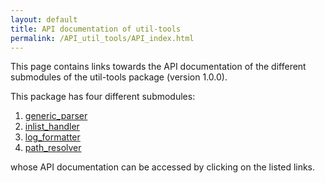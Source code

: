 ```yaml
---
layout: default
title: API documentation of util-tools
permalink: /API_util_tools/API_index.html
---
```


This page contains links towards the API documentation of the different submodules of the util-tools package (version 1.0.0).

This package has four different submodules:

1. [generic_parser](/apidoc-util-tools/generic_parser/)
2. [inlist_handler](/apidoc-util-tools/inlist_handler/)
3. [log_formatter](/apidoc-util-tools/index_log_formatter/)
4. [path_resolver](/apidoc-util-tools/index_path_resolver/)

whose API documentation can be accessed by clicking on the listed links.
